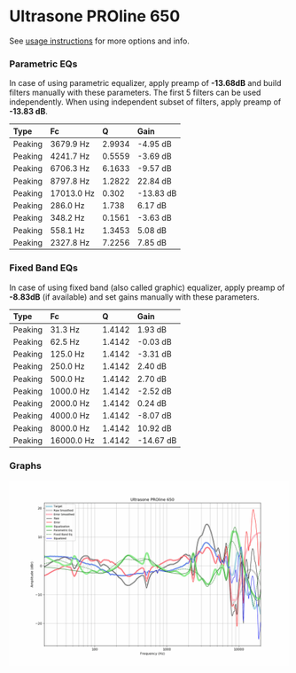# Ultrasone PROline 650
See [usage instructions](https://github.com/jaakkopasanen/AutoEq#usage) for more options and info.

### Parametric EQs
In case of using parametric equalizer, apply preamp of **-13.68dB** and build filters manually
with these parameters. The first 5 filters can be used independently.
When using independent subset of filters, apply preamp of **-13.83 dB**.

| Type    | Fc         |      Q | Gain      |
|:--------|:-----------|:-------|:----------|
| Peaking | 3679.9 Hz  | 2.9934 | -4.95 dB  |
| Peaking | 4241.7 Hz  | 0.5559 | -3.69 dB  |
| Peaking | 6706.3 Hz  | 6.1633 | -9.57 dB  |
| Peaking | 8797.8 Hz  | 1.2822 | 22.84 dB  |
| Peaking | 17013.0 Hz | 0.302  | -13.83 dB |
| Peaking | 286.0 Hz   | 1.738  | 6.17 dB   |
| Peaking | 348.2 Hz   | 0.1561 | -3.63 dB  |
| Peaking | 558.1 Hz   | 1.3453 | 5.08 dB   |
| Peaking | 2327.8 Hz  | 7.2256 | 7.85 dB   |

### Fixed Band EQs
In case of using fixed band (also called graphic) equalizer, apply preamp of **-8.83dB**
(if available) and set gains manually with these parameters.

| Type    | Fc         |      Q | Gain      |
|:--------|:-----------|:-------|:----------|
| Peaking | 31.3 Hz    | 1.4142 | 1.93 dB   |
| Peaking | 62.5 Hz    | 1.4142 | -0.03 dB  |
| Peaking | 125.0 Hz   | 1.4142 | -3.31 dB  |
| Peaking | 250.0 Hz   | 1.4142 | 2.40 dB   |
| Peaking | 500.0 Hz   | 1.4142 | 2.70 dB   |
| Peaking | 1000.0 Hz  | 1.4142 | -2.52 dB  |
| Peaking | 2000.0 Hz  | 1.4142 | 0.24 dB   |
| Peaking | 4000.0 Hz  | 1.4142 | -8.07 dB  |
| Peaking | 8000.0 Hz  | 1.4142 | 10.92 dB  |
| Peaking | 16000.0 Hz | 1.4142 | -14.67 dB |

### Graphs
![](./Ultrasone%20PROline%20650.png)